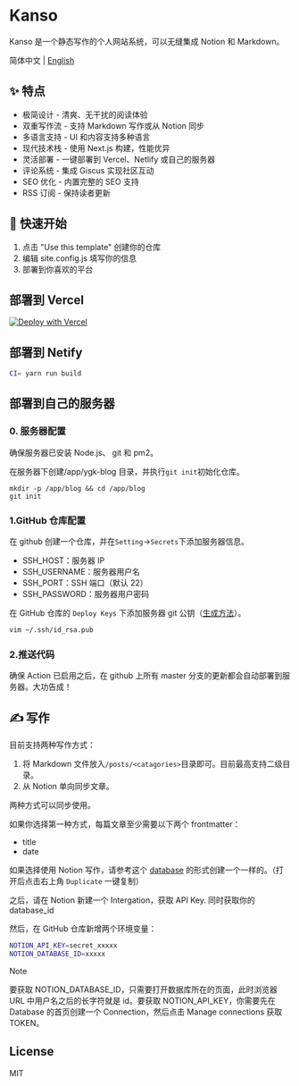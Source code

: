 # Kanso

Kanso 是一个静态写作的个人网站系统，可以无缝集成 Notion 和 Markdown。

简体中文 | [English](./README.en-US.md)

## ✨ 特点

-   极简设计 - 清爽、无干扰的阅读体验
-   双重写作流 - 支持 Markdown 写作或从 Notion 同步
-   多语言支持 - UI 和内容支持多种语言
-   现代技术栈 - 使用 Next.js 构建，性能优异
-   灵活部署 - 一键部署到 Vercel、Netlify 或自己的服务器
-   评论系统 - 集成 Giscus 实现社区互动
-   SEO 优化 - 内置完整的 SEO 支持
-   RSS 订阅 - 保持读者更新

## 🚀 快速开始

1. 点击 "Use this template" 创建你的仓库
2. 编辑 site.config.js 填写你的信息
3. 部署到你喜欢的平台

## 部署到 Vercel

[![Deploy with Vercel](https://vercel.com/button)](https://vercel.com/new/clone?repository-url=https%3A%2F%2Fgithub.com%2FRiverTwilight%2Frene.wang)

## 部署到 Netify

```bash
CI= yarn run build
```

## 部署到自己的服务器

### 0. 服务器配置

确保服务器已安装 Node.js、 git 和 pm2。

在服务器下创建/app/ygk-blog 目录，并执行`git init`初始化仓库。

```
mkdir -p /app/blog && cd /app/blog
git init
```

### 1.GitHub 仓库配置

在 github 创建一个仓库，并在`Setting`->`Secrets`下添加服务器信息。

-   SSH_HOST：服务器 IP
-   SSH_USERNAME：服务器用户名
-   SSH_PORT：SSH 端口（默认 22）
-   SSH_PASSWORD：服务器用户密码

在 GitHub 仓库的 `Deploy Keys` 下添加服务器 git 公钥（[生成方法](https://git-scm.com/book/zh/v2/%E6%9C%8D%E5%8A%A1%E5%99%A8%E4%B8%8A%E7%9A%84-Git-%E7%94%9F%E6%88%90-SSH-%E5%85%AC%E9%92%A5)）。

```sh
vim ~/.ssh/id_rsa.pub
```

### 2.推送代码

确保 Action 已启用之后，在 github 上所有 master 分支的更新都会自动部署到服务器。大功告成！

## ✍ 写作

目前支持两种写作方式：

1. 将 Markdown 文件放入`/posts/<catagories>`目录即可。目前最高支持二级目录。
2. 从 Notion 单向同步文章。

两种方式可以同步使用。

如果你选择第一种方式，每篇文章至少需要以下两个 frontmatter：

-   title
-   date

如果选择使用 Notion 写作，请参考这个 [database](https://rivertwilight.notion.site/faf0f2effa1746f8806af0c0df3d7b30?v=7c3efd0a9f7c4b858cee4f3d563b5d89) 的形式创建一个一样的。（打开后点击右上角 `Duplicate` 一键复制）

之后，请在 Notion 新建一个 Intergation，获取 API Key. 同时获取你的 database_id

然后，在 GitHub 仓库新增两个环境变量：

```bash
NOTION_API_KEY=secret_xxxxx
NOTION_DATABASE_ID=xxxxx
```

> [!NOTE]  
> 要获取 NOTION_DATABASE_ID，只需要打开数据库所在的页面，此时浏览器 URL 中用户名之后的长字符就是 id。要获取 NOTION_API_KEY，你需要先在 Database 的首页创建一个 Connection，然后点击 Manage connections 获取 TOKEN。

## License

MIT
